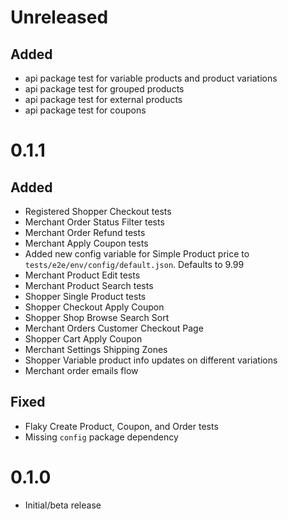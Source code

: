 # Unreleased

## Added

- api package test for variable products and product variations
- api package test for grouped products
- api package test for external products
- api package test for coupons

# 0.1.1

## Added

- Registered Shopper Checkout tests
- Merchant Order Status Filter tests
- Merchant Order Refund tests
- Merchant Apply Coupon tests
- Added new config variable for Simple Product price to `tests/e2e/env/config/default.json`. Defaults to 9.99
- Merchant Product Edit tests
- Merchant Product Search tests
- Shopper Single Product tests
- Shopper Checkout Apply Coupon
- Shopper Shop Browse Search Sort
- Merchant Orders Customer Checkout Page
- Shopper Cart Apply Coupon
- Merchant Settings Shipping Zones
- Shopper Variable product info updates on different variations
- Merchant order emails flow

## Fixed

- Flaky Create Product, Coupon, and Order tests
- Missing `config` package dependency

# 0.1.0

- Initial/beta release
